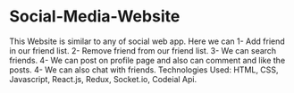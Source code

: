 # Social-Media-Website
This Website is similar to any of social web app. Here we can
1- Add friend in our friend list.
2- Remove friend from our friend list.
3- We can search friends.
4- We can post on profile page and also can comment and like the posts.
4- We can also chat with friends.
Technologies Used: HTML, CSS, Javascript, React.js, Redux, Socket.io, Codeial Api.
